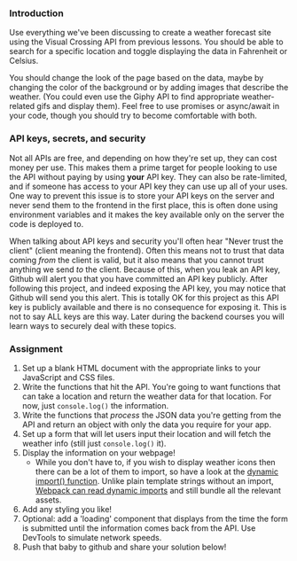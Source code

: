 ### Introduction

Use everything we've been discussing to create a weather forecast site using the Visual Crossing API from previous lessons. You should be able to search for a specific location and toggle displaying the data in Fahrenheit or Celsius.

You should change the look of the page based on the data, maybe by changing the color of the background or by adding images that describe the weather. (You could even use the Giphy API to find appropriate weather-related gifs and display them). Feel free to use promises or async/await in your code, though you should try to become comfortable with both.

### API keys, secrets, and security

Not all APIs are free, and depending on how they're set up, they can cost money per use. This makes them a prime target for people looking to use the API without paying by using **your** API key. They can also be rate-limited, and if someone has access to your API key they can use up all of your uses. One way to prevent this issue is to store your API keys on the server and never send them to the frontend in the first place, this is often done using environment variables and it makes the key available only on the server the code is deployed to.

When talking about API keys and security you'll often hear "Never trust the client" (client meaning the frontend). Often this means not to trust that data coming *from* the client is valid, but it also means that you cannot trust anything we send *to* the client. Because of this, when you leak an API key, Github will alert you that you have committed an API key publicly. After following this project, and indeed exposing the API key, you may notice that Github will send you this alert. This is totally OK for this project as this API key is publicly available and there is no consequence for exposing it. This is not to say ALL keys are this way. Later during the backend courses you will learn ways to securely deal with these topics.

### Assignment

<div class="lesson-content__panel" markdown="1">

1. Set up a blank HTML document with the appropriate links to your JavaScript and CSS files.
1. Write the functions that hit the API. You're going to want functions that can take a location and return the weather data for that location. For now, just `console.log()` the information.
1. Write the functions that *process* the JSON data you're getting from the API and return an object with only the data you require for your app.
1. Set up a form that will let users input their location and will fetch the weather info (still just `console.log()` it).
1. Display the information on your webpage!
   - While you don't have to, if you wish to display weather icons then there can be a lot of them to import, so have a look at the [dynamic import() function](https://developer.mozilla.org/en-US/docs/Web/JavaScript/Reference/Operators/import). Unlike plain template strings without an import, [Webpack can read dynamic imports](https://webpack.js.org/api/module-methods/#dynamic-expressions-in-import) and still bundle all the relevant assets.
1. Add any styling you like!
1. Optional: add a 'loading' component that displays from the time the form is submitted until the information comes back from the API. Use DevTools to simulate network speeds.
1. Push that baby to github and share your solution below!

</div>

